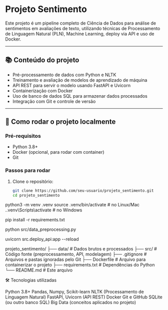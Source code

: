 # Projeto Sentimento

Este projeto é um pipeline completo de Ciência de Dados para análise de sentimentos em avaliações de texto, utilizando técnicas de Processamento de Linguagem Natural (PLN), Machine Learning, deploy via API e uso de Docker.

---

## 📚 Conteúdo do projeto

- Pré-processamento de dados com Python e NLTK
- Treinamento e avaliação de modelos de aprendizado de máquina
- API REST para servir o modelo usando FastAPI e Uvicorn
- Containerização com Docker
- Uso de banco de dados SQL para armazenar dados processados
- Integração com Git e controle de versão

---

## 🚀 Como rodar o projeto localmente

### Pré-requisitos

- Python 3.8+
- Docker (opcional, para rodar com container)
- Git

### Passos para rodar

1. Clone o repositório:
   ```bash
   git clone https://github.com/seu-usuario/projeto_sentimento.git
   cd projeto_sentimento


python3 -m venv .venv
source .venv/bin/activate  # no Linux/Mac
.\.venv\Scripts\activate   # no Windows


pip install -r requirements.txt


python src/data_preprocessing.py


uvicorn src.deploy_api:app --reload


projeto_sentimento/
├── data/                   # Dados brutos e processados
├── src/                    # Código fonte (preprocessamento, API, modelagem)
├── .gitignore              # Arquivos e pastas ignoradas pelo Git
├── Dockerfile              # Arquivo para containerizar o projeto
├── requirements.txt        # Dependências do Python
└── README.md               # Este arquivo

🛠 Tecnologias utilizadas

Python 3.8+
Pandas, Numpy, Scikit-learn
NLTK (Processamento de Linguagem Natural)
FastAPI, Uvicorn (API REST)
Docker
Git e GitHub
SQLite (ou outro banco SQL)
Big Data (conceitos aplicados no projeto)
